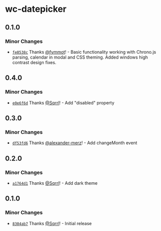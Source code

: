 # wc-datepicker

## 0.1.0

### Minor Changes

- [`fe0538c`](https://github.com/fymmot/inclusive-dates/commit/fe0538c56cbe8ab6d803459a024a99e81a019301) Thanks [@fymmot](https://github.com/fymmot)! - Basic functionality working with Chrono.js parsing, calendar in modal and CSS theming. Added windows high contrast design fixes.

## 0.4.0

### Minor Changes

- [`e0e6f6d`](https://github.com/Sqrrl/wc-datepicker/commit/e0e6f6d7a1f51e88028c8a259a254ce030594008) Thanks [@Sqrrl](https://github.com/Sqrrl)! - Add "disabled" property

## 0.3.0

### Minor Changes

- [`df53fd6`](https://github.com/Sqrrl/wc-datepicker/commit/df53fd6e213d6e462635c9eef1b5f9a3f04457a8) Thanks [@alexander-merz](https://github.com/alexander-merz)! - Add changeMonth event

## 0.2.0

### Minor Changes

- [`a1764d1`](https://github.com/Sqrrl/wc-datepicker/commit/a1764d185213b47569c4cf1efb1021a5f3fcbcda) Thanks [@Sqrrl](https://github.com/Sqrrl)! - Add dark theme

## 0.1.0

### Minor Changes

- [`8304ab7`](https://github.com/Sqrrl/wc-datepicker/commit/8304ab72e7b0d4220ff6f22be23fdb4b7d6e005a) Thanks [@Sqrrl](https://github.com/Sqrrl)! - Initial release
